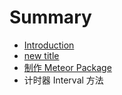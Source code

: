 # Summary

* [Introduction](README.md)
* [new title](new_title.md)
* [制作 Meteor Package](zhi_zuo_meteor_package.md)
* 计时器 Interval 方法

